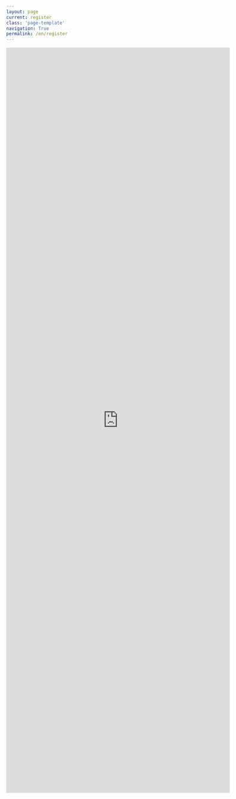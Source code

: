 ```yaml
---
layout: page
current: register
class: 'page-template'
navigation: True
permalink: /en/register
---
```

<iframe
    src='https://docs.google.com/forms/d/e/1FAIpQLSeGLij0A7__BKUQ1-ck2Xlcgloa0HrpLXxCXAjKhq_RXeqWRQ/viewform?embedded=true'
    height='2000px' width='600px' frameborder='0' marginheight='0' marginwidth='0'>Loading...</iframe>